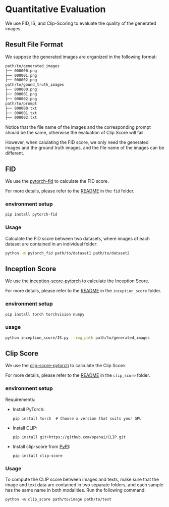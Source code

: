 # Quantitative Evaluation

We use FID, IS, and Clip-Scoring to evaluate the quality of the generated images.

## Result File Format

We suppose the generated images are organized in the following format:

```bash
path/to/generated_images
├── 000000.png
├── 000001.png
├── 000002.png
path/to/gound_truth_images
├── 000000.png
├── 000001.png
├── 000002.png
path/to/prompt
├── 000000.txt
├── 000001.txt
├── 000002.txt
```

Notice that the file name of the images and the corresponding prompt should be the same, otherwise the evaluation of Clip Score will fail.

However, when calulating the FID score, we only need the generated images and the ground truth images, and the file name of the images can be different.

## FID

We use the [pytorch-fid](https://github.com/mseitzer/pytorch-fid/tree/0a754fb8e66021700478fd365b79c2eaa316e31b) to calculate the FID score.

For more details, please refer to the [README](./fid/README.md) in the `fid` folder.

### environment setup

```bash
pip install pytorch-fid
```

### Usage

Calculate the FID score between two datasets, where images of each dataset are contained in an individual folder:

```bash
python -m pytorch_fid path/to/dataset1 path/to/dataset2
```

## Inception Score

We use the [inception-score-pytorch](https://github.com/sbarratt/inception-score-pytorch) to calculate the Inception Score.

For more details, please refer to the [README](./inception_score/README.md) in the `inception_score` folder.

### environment setup

```bash
pip install torch torchvision numpy 
```
### usage

```bash
python inception_score/IS.py --img_path path/to/generated_images
```

## Clip Score

We use the [clip-score-pytorch](https://github.com/Taited/clip-score) to calculate the Clip Score.

For more details, please refer to the [README](./clip_score/README.md) in the `clip_score` folder.

### environment setup

Requirements:
- Install PyTorch:
  ```
  pip install torch  # Choose a version that suits your GPU
  ```
- Install CLIP:
  ```
  pip install git+https://github.com/openai/CLIP.git
  ```
- Install clip-score from [PyPI](https://pypi.org/project/clip-score/):
  ```
  pip install clip-score
  ```

### Usage

To compute the CLIP score between images and texts, make sure that the image and text data are contained in two separate folders, and each sample has the same name in both modalities. Run the following command:

```
python -m clip_score path/to/image path/to/text
```